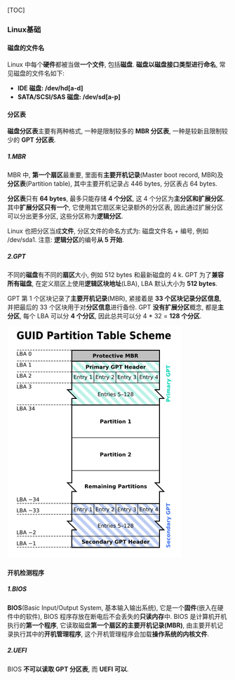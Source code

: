 [TOC]

### Linux基础

#### 磁盘的文件名

Linux 中每个**硬件**都被当做**一个文件**, 包括**磁盘**. **磁盘以磁盘接口类型进行命名**, 常见磁盘的文件名如下: 

- **IDE 磁盘: /dev/hd[a-d]**
- **SATA/SCSI/SAS 磁盘: /dev/sd[a-p]**

#### 分区表

**磁盘分区表**主要有两种格式, 一种是限制较多的 **MBR 分区表**, 一种是较新且限制较少的 **GPT 分区表**. 

##### 1.MBR

MBR 中, **第一个扇区**最重要, 里面有**主要开机记录**(Master boot record, MBR)及**分区表**(Partition table), 其中主要开机记录占 446 bytes, 分区表占 64 bytes. 

**分区表**只有 **64 bytes**, 最多只能存储 **4 个分区**, 这 4 个分区为**主分区和扩展分区**. 其中**扩展分区只有一个**, 它使用其它扇区来记录额外的分区表, 因此通过扩展分区可以分出更多分区, 这些分区称为**逻辑分区**. 

Linux 也把分区当成**文件**, 分区文件的命名方式为: 磁盘文件名 + 编号, 例如 /dev/sda1. 注意: **逻辑分区**的编号**从 5 开始**. 

##### 2.GPT

不同的**磁盘**有不同的**扇区**大小, 例如 512 bytes 和最新磁盘的 4 k. GPT 为了**兼容所有磁盘**, 在定义扇区上使用**逻辑区块地址**(LBA), LBA 默认大小为 **512 bytes**. 

GPT 第 1 个区块记录了**主要开机记录**(MBR), 紧接着是 **33 个区块记录分区信息**, 并把最后的 33 个区块用于对**分区信息**进行备份. GPT **没有扩展分区**概念, 都是**主分区**, 每个 LBA 可以分 **4 个分区**, 因此总共可以分 4 * 32 = **128 个分区**. 

![1563425331444](assets/1563425331444.png)

#### 开机检测程序

##### 1.BIOS

**BIOS**(Basic Input/Output System, 基本输入输出系统), 它是一个**固件**(嵌入在硬件中的软件), BIOS 程序存放在断电后不会丢失的**只读内存**中. BIOS 是计算机开机执行的**第一个程序**, 它读取磁盘**第一个扇区的主要开机记录(MBR)**, 由主要开机记录执行其中的**开机管理程序**, 这个开机管理程序会加载**操作系统的内核文件**. 

##### 2.UEFI

BIOS **不可以读取 GPT 分区表**, 而 **UEFI 可以**. 





















